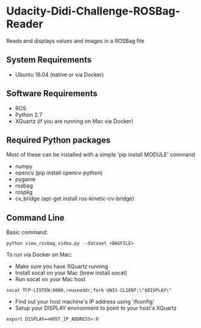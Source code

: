 # Udacity-Didi-Challenge-ROSBag-Reader
Reads and displays values and images in a ROSBag file

## System Requirements

* Ubuntu 16.04 (native or via Docker)

## Software Requirements

* ROS
* Python 2.7
* XQuartz (if you are running on Mac via Docker)

## Required Python packages

Most of these can be installed with a simple 'pip install MODULE' command

* numpy
* opencv (pip install opencv-python)
* pygame
* rosbag
* rospkg
* cv_bridge (apt-get install ros-kinetic-cv-bridge)

## Command Line

Basic command:

`python view_rosbag_video.py --dataset <BAGFILE>`

To run via Docker on Mac:

* Make sure you have XQuartz running
* Install socat on your Mac (brew install socat)
* Run socat on your Mac host

`socat TCP-LISTEN:6000,reuseaddr,fork UNIX-CLIENT:\"$DISPLAY\"`

* Find out your host machine's IP address using 'ifconfig'
* Setup your DISPLAY environment to point to your host's XQuartz

`export DISPLAY=<HOST_IP_ADDRESS>:0`    
